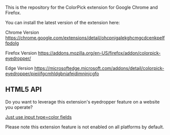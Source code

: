 This is the repository for the ColorPick extension for Google Chrome and Firefox.

You can install the latest version of the extension here:

Chrome Version
https://chrome.google.com/extensions/detail/ohcpnigalekghcmgcdcenkpelffpdolg

Firefox Version
https://addons.mozilla.org/en-US/firefox/addon/colorpick-eyedropper/

Edge Version
https://microsoftedge.microsoft.com/addons/detail/colorpick-eyedropper/pieiiifgcmhldgbniafejdimnjnjcgfo

## HTML5 API

Do you want to leverage this extension's eyedropper feature on a website you operate?

[Just use input type=color fields](https://github.com/qufighter/ColorPick/blob/master/src/color-input.user.js)

Please note this extension feature is not enabled on all platforms by default.
